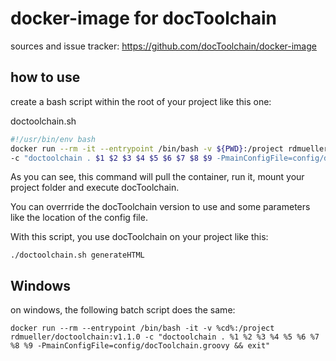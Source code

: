 # docker-image for docToolchain

sources and issue tracker: https://github.com/docToolchain/docker-image

## how to use

create a bash script within the root of your project like this one:

doctoolchain.sh
```bash
#!/usr/bin/env bash
docker run --rm -it --entrypoint /bin/bash -v ${PWD}:/project rdmueller/doctoolchain:v1.1.0 \
-c "doctoolchain . $1 $2 $3 $4 $5 $6 $7 $8 $9 -PmainConfigFile=config/docToolchain.groovy && exit"
```

As you can see, this command will pull the container, run it, mount your project folder and execute docToolchain.

You can overrride the docToolchain version to use and some parameters like the location of the config file.

With this script, you use docToolchain on your project like this:

    ./doctoolchain.sh generateHTML

## Windows

on windows, the following batch script does the same:

```
docker run --rm --entrypoint /bin/bash -it -v %cd%:/project rdmueller/doctoolchain:v1.1.0 -c "doctoolchain . %1 %2 %3 %4 %5 %6 %7 %8 %9 -PmainConfigFile=config/docToolchain.groovy && exit"
```
